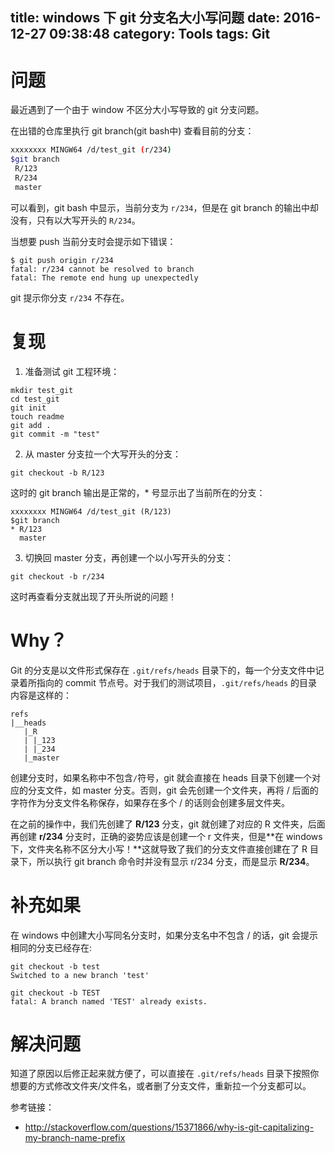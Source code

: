 title: windows 下 git 分支名大小写问题
date: 2016-12-27 09:38:48
category: Tools
tags: Git
---

# 问题
最近遇到了一个由于 window 不区分大小写导致的 git 分支问题。

在出错的仓库里执行 git branch(git bash中) 查看目前的分支：
```bash
xxxxxxxx MINGW64 /d/test_git (r/234)
$git branch
 R/123
 R/234
 master
```
可以看到，git bash 中显示，当前分支为 `r/234`，但是在 git branch 的输出中却没有，只有以大写开头的 `R/234`。

当想要 push 当前分支时会提示如下错误：
```
$ git push origin r/234
fatal: r/234 cannot be resolved to branch
fatal: The remote end hung up unexpectedly
```

git 提示你分支 `r/234` 不存在。

<!--more-->

# 复现
1. 准备测试 git 工程环境：
```
mkdir test_git
cd test_git
git init
touch readme
git add .
git commit -m "test"
```

2. 从 master 分支拉一个大写开头的分支：
```
git checkout -b R/123
```

这时的 git branch 输出是正常的，* 号显示出了当前所在的分支：
```
xxxxxxxx MINGW64 /d/test_git (R/123)
$git branch
* R/123
  master
```

3. 切换回 master 分支，再创建一个以小写开头的分支：
```
git checkout -b r/234
```
这时再查看分支就出现了开头所说的问题！

# Why？
Git 的分支是以文件形式保存在 `.git/refs/heads` 目录下的，每一个分支文件中记录着所指向的 commit 节点号。对于我们的测试项目，`.git/refs/heads` 的目录内容是这样的：
```
refs
|__heads
   |_R
   | |_123
   | |_234
   |_master
```
创建分支时，如果名称中不包含`/`符号，git 就会直接在 heads 目录下创建一个对应的分支文件，如 master 分支。否则，git 会先创建一个文件夹，再将 / 后面的字符作为分支文件名称保存，如果存在多个 / 的话则会创建多层文件夹。

在之前的操作中，我们先创建了 **R/123** 分支，git 就创建了对应的 R 文件夹，后面再创建 **r/234** 分支时，正确的姿势应该是创建一个 r 文件夹，但是**在 windows 下，文件夹名称不区分大小写！**这就导致了我们的分支文件直接创建在了 R 目录下，所以执行 git branch 命令时并没有显示 r/234 分支，而是显示 **R/234**。

# 补充如果
在 windows 中创建大小写同名分支时，如果分支名中不包含 / 的话，git 会提示相同的分支已经存在:
```
git checkout -b test
Switched to a new branch 'test'

git checkout -b TEST
fatal: A branch named 'TEST' already exists.
```


# 解决问题
知道了原因以后修正起来就方便了，可以直接在 `.git/refs/heads` 目录下按照你想要的方式修改文件夹/文件名，或者删了分支文件，重新拉一个分支都可以。

参考链接：
* http://stackoverflow.com/questions/15371866/why-is-git-capitalizing-my-branch-name-prefix
